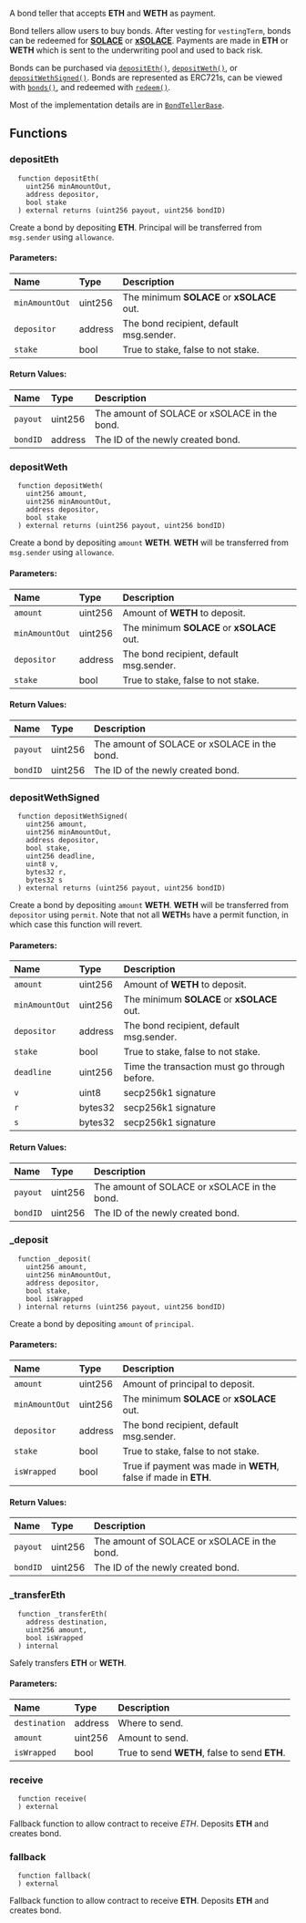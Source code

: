 A bond teller that accepts **ETH** and **WETH** as payment.

Bond tellers allow users to buy bonds. After vesting for `vestingTerm`, bonds can be redeemed for [**SOLACE**](./SOLACE) or [**xSOLACE**](./xSOLACE). Payments are made in **ETH** or **WETH** which is sent to the underwriting pool and used to back risk.

Bonds can be purchased via [`depositEth()`](#depositeth), [`depositWeth()`](#depositweth), or [`depositWethSigned()`](#depositwethsigned). Bonds are represented as ERC721s, can be viewed with [`bonds()`](#bonds), and redeemed with [`redeem()`](#redeem).

Most of the implementation details are in [`BondTellerBase`](./BondTellerBase).


## Functions
### depositEth
```solidity
  function depositEth(
    uint256 minAmountOut,
    address depositor,
    bool stake
  ) external returns (uint256 payout, uint256 bondID)
```
Create a bond by depositing **ETH**.
Principal will be transferred from `msg.sender` using `allowance`.


#### Parameters:
| Name | Type | Description                                                          |
| :--- | :--- | :------------------------------------------------------------------- |
|`minAmountOut` | uint256 | The minimum **SOLACE** or **xSOLACE** out.
|`depositor` | address | The bond recipient, default msg.sender.
|`stake` | bool | True to stake, false to not stake.

#### Return Values:
| Name                           | Type          | Description                                                                  |
| :----------------------------- | :------------ | :--------------------------------------------------------------------------- |
|`payout`| uint256 | The amount of SOLACE or xSOLACE in the bond.
|`bondID`| address | The ID of the newly created bond.
### depositWeth
```solidity
  function depositWeth(
    uint256 amount,
    uint256 minAmountOut,
    address depositor,
    bool stake
  ) external returns (uint256 payout, uint256 bondID)
```
Create a bond by depositing `amount` **WETH**.
**WETH** will be transferred from `msg.sender` using `allowance`.


#### Parameters:
| Name | Type | Description                                                          |
| :--- | :--- | :------------------------------------------------------------------- |
|`amount` | uint256 | Amount of **WETH** to deposit.
|`minAmountOut` | uint256 | The minimum **SOLACE** or **xSOLACE** out.
|`depositor` | address | The bond recipient, default msg.sender.
|`stake` | bool | True to stake, false to not stake.

#### Return Values:
| Name                           | Type          | Description                                                                  |
| :----------------------------- | :------------ | :--------------------------------------------------------------------------- |
|`payout`| uint256 | The amount of SOLACE or xSOLACE in the bond.
|`bondID`| uint256 | The ID of the newly created bond.
### depositWethSigned
```solidity
  function depositWethSigned(
    uint256 amount,
    uint256 minAmountOut,
    address depositor,
    bool stake,
    uint256 deadline,
    uint8 v,
    bytes32 r,
    bytes32 s
  ) external returns (uint256 payout, uint256 bondID)
```
Create a bond by depositing `amount` **WETH**.
**WETH** will be transferred from `depositor` using `permit`.
Note that not all **WETH**s have a permit function, in which case this function will revert.


#### Parameters:
| Name | Type | Description                                                          |
| :--- | :--- | :------------------------------------------------------------------- |
|`amount` | uint256 | Amount of **WETH** to deposit.
|`minAmountOut` | uint256 | The minimum **SOLACE** or **xSOLACE** out.
|`depositor` | address | The bond recipient, default msg.sender.
|`stake` | bool | True to stake, false to not stake.
|`deadline` | uint256 | Time the transaction must go through before.
|`v` | uint8 | secp256k1 signature
|`r` | bytes32 | secp256k1 signature
|`s` | bytes32 | secp256k1 signature

#### Return Values:
| Name                           | Type          | Description                                                                  |
| :----------------------------- | :------------ | :--------------------------------------------------------------------------- |
|`payout`| uint256 | The amount of SOLACE or xSOLACE in the bond.
|`bondID`| uint256 | The ID of the newly created bond.
### _deposit
```solidity
  function _deposit(
    uint256 amount,
    uint256 minAmountOut,
    address depositor,
    bool stake,
    bool isWrapped
  ) internal returns (uint256 payout, uint256 bondID)
```
Create a bond by depositing `amount` of `principal`.


#### Parameters:
| Name | Type | Description                                                          |
| :--- | :--- | :------------------------------------------------------------------- |
|`amount` | uint256 | Amount of principal to deposit.
|`minAmountOut` | uint256 | The minimum **SOLACE** or **xSOLACE** out.
|`depositor` | address | The bond recipient, default msg.sender.
|`stake` | bool | True to stake, false to not stake.
|`isWrapped` | bool | True if payment was made in **WETH**, false if made in **ETH**.

#### Return Values:
| Name                           | Type          | Description                                                                  |
| :----------------------------- | :------------ | :--------------------------------------------------------------------------- |
|`payout`| uint256 | The amount of SOLACE or xSOLACE in the bond.
|`bondID`| uint256 | The ID of the newly created bond.
### _transferEth
```solidity
  function _transferEth(
    address destination,
    uint256 amount,
    bool isWrapped
  ) internal
```
Safely transfers **ETH** or **WETH**.


#### Parameters:
| Name | Type | Description                                                          |
| :--- | :--- | :------------------------------------------------------------------- |
|`destination` | address | Where to send.
|`amount` | uint256 | Amount to send.
|`isWrapped` | bool | True to send **WETH**, false to send **ETH**.

### receive
```solidity
  function receive(
  ) external
```
Fallback function to allow contract to receive *ETH*.
Deposits **ETH** and creates bond.



### fallback
```solidity
  function fallback(
  ) external
```
Fallback function to allow contract to receive **ETH**.
Deposits **ETH** and creates bond.



